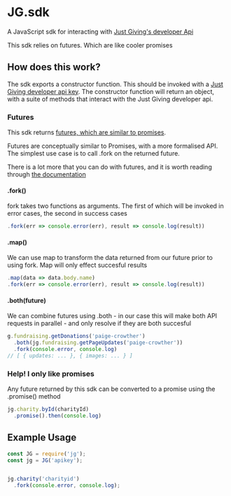 # JG.sdk
A JavaScript sdk for interacting with [Just Giving's developer
Api](https://developer.justgiving.com/)

This sdk relies on futures. Which are like cooler promises

## How does this work?
The sdk exports a constructor function. This should be invoked with a [Just
Giving developer api key](https://developer.justgiving.com/signup). The
constructor function will return an object, with a suite of methods that
interact with the Just Giving developer api.

### Futures
This sdk returns [futures, which are similar to promises](https://github.com/fluture-js/Fluture).

Futures are conceptually similar to Promises, with a more formalised API. The
simplest use case is to call .fork on the returned future.

There is a lot more that you can do with futures, and it is worth reading
through [the
documentation](https://github.com/fluture-js/Fluture#transforming-futures)

#### .fork()
fork takes two functions as arguments. The first of which will be invoked in
error cases, the second in success cases
```js
.fork(err => console.error(err), result => console.log(result))
```

#### .map()
We can use map to transform the data returned from our future prior to using
fork. Map will only effect succesful results
```js
.map(data => data.body.name)
.fork(err => console.error(err), result => console.log(result))
```

#### .both(future)
We can combine futures using .both - in our case this will make both API
requests in parallel - and only resolve if they are both succesful 
```js
g.fundraising.getDonations('paige-crowther')
  .both(jg.fundraising.getPageUpdates('paige-crowther'))
  .fork(console.error, console.log)
// [ { updates: ... }, { images: ... } ] 
```

### Help! I only like promises
Any future returned by this sdk can be converted to a promise using the
.promise() method

```js
jg.charity.byId(charityId)
  .promise().then(console.log)
```

## Example Usage

```js
const JG = require('jg');
const jg = JG('apikey');


jg.charity('charityid')
  .fork(console.error, console.log);
```
